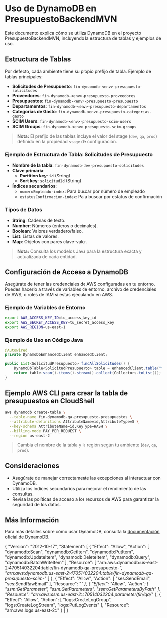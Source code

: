 # Uso de DynamoDB en PresupuestoBackendMVN

Este documento explica cómo se utiliza DynamoDB en el proyecto PresupuestoBackendMVN, incluyendo la estructura de tablas y ejemplos de uso.

## Estructura de Tablas

Por defecto, cada ambiente tiene su propio prefijo de tabla. Ejemplo de tablas principales:

- **Solicitudes de Presupuesto**: `fin-dynamodb-<env>-presupuesto-solicitudes`
- **Proveedores**: `fin-dynamodb-<env>-presupuesto-proveedores`
- **Presupuestos**: `fin-dynamodb-<env>-presupuesto-presupuesto`
- **Departamentos**: `fin-dynamodb-<env>-presupuesto-departamentos`
- **Categorías de Gasto**: `fin-dynamodb-<env>-presupuesto-categorias-gasto`
- **SCIM Users**: `fin-dynamodb-<env>-presupuesto-scim-users`
- **SCIM Groups**: `fin-dynamodb-<env>-presupuesto-scim-groups`

> **Nota:** El prefijo de las tablas incluye el valor del stage (`dev`, `qa`, `prod`) definido en la propiedad `stage` de configuración.

### Ejemplo de Estructura de Tabla: Solicitudes de Presupuesto

- **Nombre de la tabla**: `fin-dynamodb-dev-presupuesto-solicitudes`
- **Clave primaria**:
  - **Partition key**: `id` (String)
  - **Sort key**: `solicitudId` (String)
- **Índices secundarios**:
  - `numeroEmpleado-index`: Para buscar por número de empleado
  - `estatusConfirmacion-index`: Para buscar por estatus de confirmación

### Tipos de Datos

- **String**: Cadenas de texto.
- **Number**: Números (enteros o decimales).
- **Boolean**: Valores verdadero/falso.
- **List**: Listas de valores.
- **Map**: Objetos con pares clave-valor.

> **Nota:** Consulta los modelos Java para la estructura exacta y actualizada de cada entidad.

## Configuración de Acceso a DynamoDB

Asegúrate de tener las credenciales de AWS configuradas en tu entorno. Puedes hacerlo a través de variables de entorno, archivo de credenciales de AWS, o roles de IAM si estás ejecutando en AWS.

### Ejemplo de Variables de Entorno

```bash
export AWS_ACCESS_KEY_ID=tu_access_key_id
export AWS_SECRET_ACCESS_KEY=tu_secret_access_key
export AWS_REGION=us-east-1
```

### Ejemplo de Uso en Código Java

```java
@Autowired
private DynamoDbEnhancedClient enhancedClient;

public List<SolicitudPresupuesto> findAllSolicitudes() {
    DynamoDbTable<SolicitudPresupuesto> table = enhancedClient.table("fin-dynamodb-dev-presupuesto-solicitudes", TableSchema.fromBean(SolicitudPresupuesto.class));
    return table.scan().items().stream().collect(Collectors.toList());
}
```

## Ejemplo AWS CLI para crear la tabla de presupuestos en CloudShell

```bash
aws dynamodb create-table \
  --table-name fin-dynamodb-qa-presupuesto-presupuestos \
  --attribute-definitions AttributeName=id,AttributeType=S \
  --key-schema AttributeName=id,KeyType=HASH \
  --billing-mode PAY_PER_REQUEST \
  --region us-east-2
```

> Cambia el nombre de la tabla y la región según tu ambiente (`dev`, `qa`, `prod`).

## Consideraciones

- Asegúrate de manejar correctamente las excepciones al interactuar con DynamoDB.
- Utiliza los índices secundarios para mejorar el rendimiento de las consultas.
- Revisa las políticas de acceso a los recursos de AWS para garantizar la seguridad de los datos.

## Más Información

Para más detalles sobre cómo usar DynamoDB, consulta la [documentación oficial de DynamoDB](https://docs.aws.amazon.com/amazondynamodb/latest/developerguide/Introduction.html).




{
	"Version": "2012-10-17",
	"Statement": [
		{
			"Effect": "Allow",
			"Action": [
				"dynamodb:Scan",
				"dynamodb:GetItem",
				"dynamodb:PutItem",
				"dynamodb:UpdateItem",
				"dynamodb:DeleteItem",
				"dynamodb:Query",
				"dynamodb:BatchWriteItem"
			],
			"Resource": [
				"arn:aws:dynamodb:us-east-2:470514032204:table/fin-dynamodb-qa-presupuesto-*",
				"arn:aws:dynamodb:us-east-2:470514032204:table/fin-dynamodb-qa-presupuesto-scim-*"
			]
		},
		{
			"Effect": "Allow",
			"Action": [
				"ses:SendEmail",
				"ses:SendRawEmail"
			],
			"Resource": "*"
		},
		{
			"Effect": "Allow",
			"Action": [
				"ssm:GetParameter",
				"ssm:GetParameters",
				"ssm:GetParametersByPath"
			],
			"Resource": "arn:aws:ssm:us-east-2:470514032204:parameter/fin/qa/*"
		},
		{
			"Effect": "Allow",
			"Action": [
				"logs:CreateLogGroup",
				"logs:CreateLogStream",
				"logs:PutLogEvents"
			],
			"Resource": "arn:aws:logs:us-east-2:*:*"
		}
	]
}